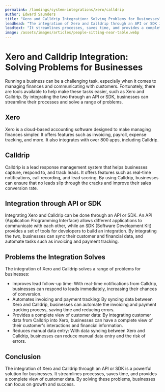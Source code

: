 ```yaml
---
permalink: /landings/system-integrations/xero/calldrip
author: Edward Saunders
title: "Xero and Calldrip Integration: Solving Problems for Businesses"
leadhead: "The integration of Xero and Calldrip through an API or SDK is a powerful solution for businesses"
leadtext: "It streamlines processes, saves time, and provides a complete view of customer data. By solving these problems, businesses can focus on growth and success."
image: /assets/images/articles/people-sitting-near-table.webp
---
```

<div class="arttext">  <h1>Xero and Calldrip Integration: Solving Problems for Businesses</h1>
  <p>Running a business can be a challenging task, especially when it comes to managing finances and communicating with customers. Fortunately, there are tools available to help make these tasks easier, such as Xero and Calldrip. By integrating the two through an API or SDK, businesses can streamline their processes and solve a range of problems.</p>

  <h2>Xero</h2>
  <p>Xero is a cloud-based accounting software designed to make managing finances simpler. It offers features such as invoicing, payroll, expense tracking, and more. It also integrates with over 800 apps, including Calldrip.</p>

  <h2>Calldrip</h2>
  <p>Calldrip is a lead response management system that helps businesses capture, respond to, and track leads. It offers features such as real-time notifications, call recording, and lead scoring. By using Calldrip, businesses can ensure that no leads slip through the cracks and improve their sales conversion rate.</p>

  <h2>Integration through API or SDK</h2>
  <p>Integrating Xero and Calldrip can be done through an API or SDK. An API (Application Programming Interface) allows different applications to communicate with each other, while an SDK (Software Development Kit) provides a set of tools for developers to build an integration. By integrating the two, businesses can sync their customer and financial data, and automate tasks such as invoicing and payment tracking.</p>

  <h2>Problems the Integration Solves</h2>
  <p>The integration of Xero and Calldrip solves a range of problems for businesses:</p>
  <ul>
    <li>Improves lead follow-up time: With real-time notifications from Calldrip, businesses can respond to leads immediately, increasing their chances of conversion.</li>
    <li>Automates invoicing and payment tracking: By syncing data between Xero and Calldrip, businesses can automate the invoicing and payment tracking process, saving time and reducing errors.</li>
    <li>Provides a complete view of customer data: By integrating customer data from Calldrip into Xero, businesses can have a complete view of their customer's interactions and financial information.</li>
    <li>Reduces manual data entry: With data syncing between Xero and Calldrip, businesses can reduce manual data entry and the risk of errors.</li>
  </ul>

  <h2>Conclusion</h2>
  <p>The integration of Xero and Calldrip through an API or SDK is a powerful solution for businesses. It streamlines processes, saves time, and provides a complete view of customer data. By solving these problems, businesses can focus on growth and success.</p>
</div>